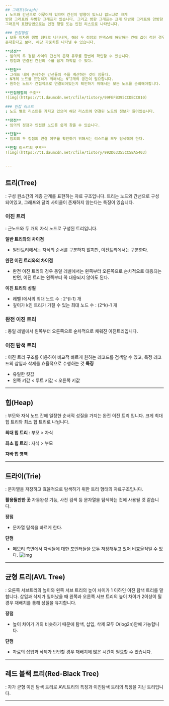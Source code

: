 ```yaml
---
## 그래프(Graph)
: 노드와 간선으로 이루어져 있으며 간선이 방향이 있느냐 없느냐로 크게
방향 그래프와 무방향 그래프가 있습니다. 그리고 방향 그래프는 크게 단방향 그래프와 양방향 그래프로 나뉩니다.
그래프의 표현방법으로는 인접 행렬 또는 인접 리스트로 나타냅니다.

### 인접행렬
: 보통 이차원 행렬 형태로 나타내며, 해당 두 정점의 인덱스에 해당하는 칸에 값이 적힌 경우 간선이
존재한다고 보며, 해당 가중치를 나타낼 수 있습니다.

**장점**
- 임의의 두 정점 사이의 간선의 존재 유무를 한번에 확인할 수 있습니다.
- 정점과 연결된 간선의 수를 쉽게 파악할 수 있다.

**단점**
- 그래프 내에 존재하는 간선들의 수를 계산하는 것이 힘들다.
- N개의 노드를 표현하기 위해서는 N^2개의 공간이 필요합니다.
- 원하는 노드가 간접적으로 연결되어있는지 확인하기 위해서는 모든 노드를 순회해야합니다.

**인접행렬의 구조**  
![img](https://t1.daumcdn.net/cfile/tistory/99FEFB395CCDBCC810)

### 인접 리스트
: 노드 별로 리스트를 가지고 있으며 해당 리스트에 연결된 노드의 정보가 들어있습니다.

**장점**
- 임의의 정점과 인접한 노드를 쉽게 찾을 수 있습니다.

**단점**
- 임의의 두 정점의 연결 여부를 확인하기 위해서는 리스트를 모두 탐색해야 한다.

**인접 리스트의 구조**  
![img](https://t1.daumcdn.net/cfile/tistory/992D63355CC5BA5403)


---
```

## 트리(Tree)
: 구성 원소간의 계층 관계를 표현하는 자료 구조입니다. 트리는 노드와 간선으로 구성 되어있고,
그래프와 달리 사이클이 존재하지 않는다는 특징이 있습니다.

### 이진 트리
: 근노드와 두 개의 자식 노드로 구성된 트리입니다.

**일반 트리와의 차이점**
- 일반트리에서는 자식의 순서를 구분하지 않지만, 이진트리에서는 구분한다.

**완전 이진 트리와의 차이점**
- 완전 이진 트리의 경우 동일 레벨에서는 왼쪽부터 오른쪽으로 순차적으로 대응되는 반면,
이진 트리는 왼쪽부터 꼭 대응되지 않아도 된다.

**이진 트리의 성질**
- 레벨 l에서의 최대 노드 수 : 2^(l-1) 개
- 깊이가 k인 트리가 가질 수 있는 최대 노드 수 : (2^k)-1 개

### 완전 이진 트리
: 동일 레벨에서 왼쪽부터 오른쪽으로 순차적으로 채워진 이진트리입니다.

### 이진 탐색 트리
: 이진 트리 구조를 이용하여 비교적 빠르게 원하는 레코드를 검색할 수 있고,
특정 레코드의 삽입과 삭제를 효율적으로 수행하는 것
**특징**
- 유일한 킷값
- 왼쪽 키값 < 루트 키값 < 오른쪽 키값

---
## 힙(Heap)
: 부모와 자식 노드 간에 일정한 순서적 성질을 가지는 완전 이진 트리 입니다.
크게 최대 힙 트리와 최소 힙 트리로 나뉩니다.

**최대 힙 트리**
: 부모 > 자식

**최소 힙 트리**
: 자식 > 부모

**자바 힙 영역**


---
## 트라이(Trie)
: 문자열을 저장하고 효율적으로 탐색하기 위한 트리 형태의 자료구조입니다.

**활용될만한 곳**
자동완성 기능, 사전 검색 등 문자열을 탐색하는 것에 사용될 것 같습니다.

**장점**
- 문자열 탐색을 빠르게 한다.

**단점**
- 메모리 측면에서 자식들에 대한 포인터들을 모두 저장해두고 있어 비효율적일 수 있다.
![img](https://media.vlpt.us/images/kimdukbae/post/50497c5d-1598-48ad-b7cd-e60b2df366da/image.png)

---
## 균형 트리(AVL Tree)
: 오른쪽 서브트리의 높이와 왼쪽 서브 트리의 높이 차이가 1 이하인 이진 탐색 트리를 말합니다.
삽입과 삭제가 일어났을 때 왼쪽과 오른쪽 서브 트리의 높이 차이가 2이상이 될 경우 재배치를 통해 성질을 유지합니다.

**장점**
- 높이 차이가 거의 비슷하기 때문에 탐색, 삽입, 삭제 모두 O(log2n)안에 가능합니다.

**단점**
- 자료의 삽입과 삭제가 빈번할 경우 재배치에 많은 시간이 필요할 수 있습니다.

---
## 레드 블랙 트리(Red-Black Tree)
: 자가 균형 이진 탐색 트리로 AVL트리의 특징과 이진탐색 트리의 특징을 지닌 트리입니다.

---
